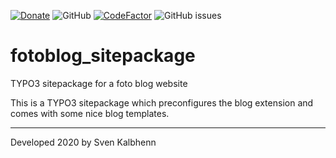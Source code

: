 [![Donate](https://img.shields.io/badge/Donate-PayPal-green.svg)](https://PayPal.me/SvenKalbhenn)
![GitHub](https://img.shields.io/github/license/Starraider/fotoblog_sitepackage)
[![CodeFactor](https://www.codefactor.io/repository/github/starraider/fotoblog_sitepackage/badge)](https://www.codefactor.io/repository/github/starraider/fotoblog_sitepackage)
![GitHub issues](https://img.shields.io/github/issues/Starraider/fotoblog_sitepackage)

# fotoblog_sitepackage

TYPO3 sitepackage for a foto blog website


This is a TYPO3 sitepackage which preconfigures the blog extension and comes with some nice blog templates.

---

Developed 2020 by Sven Kalbhenn

